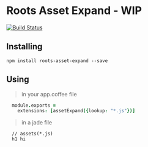 Roots Asset Expand - WIP
============

[![Build Status](https://travis-ci.org/samccone/roots-asset-expand.png)](https://travis-ci.org/samccone/roots-asset-expand)

## Installing

`npm install roots-asset-expand --save`


## Using
> in your app.coffee file

```coffeescript
  module.exports =
    extensions: [assetExpand({lookup: "*.js"})]
```

> in a jade file

```jade
  // assets(*.js)
  h1 hi
```
